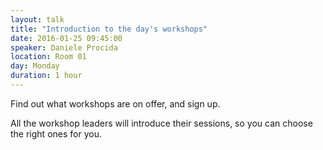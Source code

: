 ```yaml
---
layout: talk
title: "Introduction to the day's workshops"
date: 2016-01-25 09:45:00
speaker: Daniele Procida
location: Room 01
day: Monday
duration: 1 hour
---
```


Find out what workshops are on offer, and sign up.

All the workshop leaders will introduce their sessions, so you can choose the right ones for you.
